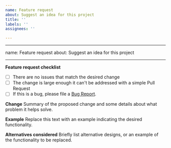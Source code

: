 ```yaml
---
name: Feature request
about: Suggest an idea for this project
title: ''
labels: ''
assignees: ''

---
```


---
name: Feature request
about: Suggest an idea for this project

---

**Feature request checklist**

- [ ] There are no issues that match the desired change
- [ ] The change is large enough it can't be addressed with a simple Pull Request
- [ ] If this is a bug, please file a [Bug Report](./ISSUE_TEMPLATE).

**Change**
Summary of the proposed change and some details about what problem
it helps solve.

**Example**
Replace this text with an example indicating the desired functionality.

**Alternatives considered**
Briefly list alternative designs, or an example of the functionality to be replaced.

